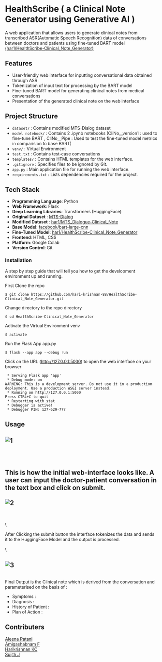 # HealthScribe ( a Clinical Note Generator using Generative AI )

 A web application that allows users to generate clinical notes from transcribed ASR(Automatic Speech Recognition) data of conversations between doctors and patients using fine-tuned BART model [(har1/HealthScribe-Clinical_Note_Generator)](https://huggingface.co/har1/HealthScribe-Clinical_Note_Generator)

## Features

- User-friendly web interface for inputting conversational data obtained through ASR
- Tokenization of input text for processing by the BART model
- Fine-tuned BART model for generating clinical notes from medical conversations
- Presentation of the generated clinical note on the web interface

  
## Project Structure
- `dataset/` : Contains modified MTS-Dialog dataset
- `model notebook/` : Contains 2 .ipynb notebooks (CliNo__version1 : used to fine-tune BART , CliNo__Pipe : Used to test the fine-tuned model metrics in comparision to base BART)
- `venv/` : Virtual Environment
- `test.txt` : Contains test-case conversations
- `templates/` : Contains HTML templates for the web interface.
- `.gitignore` : Specifies files to be ignored by Git.
- `app.py` : Main application file for running the web interface.
- `requirements.txt` : Lists dependencies required for the project.

## Tech Stack

- **Programming Language**: Python
- **Web Framework**: Flask
- **Deep Learning Libraries**: Transformers (HuggingFace)
- **Original Dataset** : [MTS-Dialog](https://github.com/abachaa/MTS-Dialog)
- **Modified Dataset** : [har1/MTS_Dialogue-Clinical_Note](https://huggingface.co/datasets/har1/MTS_Dialogue-Clinical_Note)
- **Base Model**: [facebook/bart-large-cnn](https://huggingface.co/facebook/bart-large-cnn)
- **Fine-Tuned Model**: [har1/HealthScribe-Clinical_Note_Generator](https://huggingface.co/har1/HealthScribe-Clinical_Note_Generator)
- **Frontend**: HTML, CSS
- **Platform**: Google Colab
- **Version Control**: Git

### Installation

A step by step guide that will tell you how to get the development environment up and running.

First Clone the repo
```
$ git clone https://github.com/hari-krishnan-88/HealthScribe-Clinical_Note_Generator.git
```
Change directory to the repo directory
```
$ cd HealthScribe-Clinical_Note_Generator
```
Activate the Virtual Environment venv
```
$ activate
```
Run the Flask App app.py
```
$ flask --app app --debug run
```
Click on the URL (http://127.0.0.1:5000) to open the web interface on your browser
```
 * Serving Flask app 'app'
 * Debug mode: on
WARNING: This is a development server. Do not use it in a production deployment. Use a production WSGI server instead.
 * Running on http://127.0.0.1:5000
Press CTRL+C to quit
 * Restarting with stat
 * Debugger is active!
 * Debugger PIN: 127-629-777
```
## Usage

![1](https://github.com/hari-krishnan-88/HealthScribe-Clinical_Note_Generator/assets/76527692/7ad1546f-f431-4957-af6b-0414d7ba12d5)
-
\
\
This is how the initial web-interface looks like. A user can input the doctor-patient conversation in the text box and click on submit.
\
\
![2](https://github.com/hari-krishnan-88/HealthScribe-Clinical_Note_Generator/assets/76527692/e34d6eba-6d38-4393-b690-02f7040e7159)
-
\
\
\

After Clicking the submit button the interface tokenizes the data and sends it to the HuggingFace Model and the output is processed.
\
\
\


![3](https://github.com/hari-krishnan-88/HealthScribe-Clinical_Note_Generator/assets/76527692/bb6f289a-749e-4b96-a64b-35c543c3abc3)
-
\
Final Output is the Clinical note which is derived from the conversation and parameterised on the basis of : 
- Symptoms :
- Diagnosis :
- History of Patient :
- Plan of Action :

## Contributers
[Aleena Patani](https://github.com/Aleenapatani03)\
[Amigashabnam F](https://github.com/AMI-BYTE6)\
[Harikrishnan KC](https://github.com/hari-krishnan-88)\
[Sujith J](https://github.com/sujithjayaprakash)

